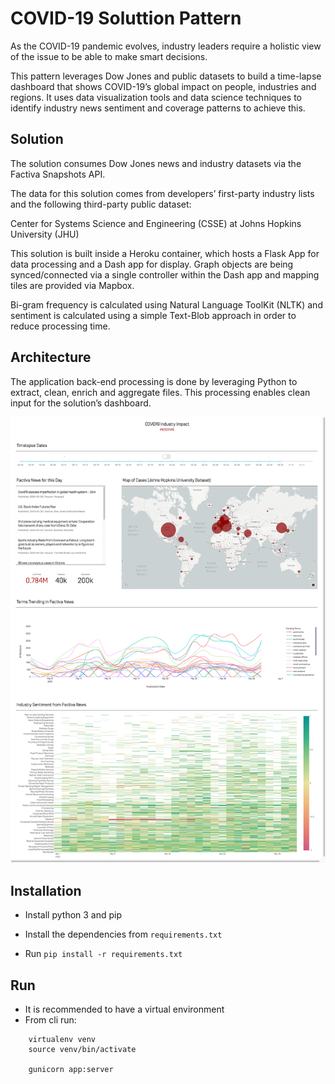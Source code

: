 # COVID-19 Soluttion Pattern
As the COVID-19 pandemic evolves, industry leaders require a holistic view of the issue to be able to make smart decisions.

This pattern leverages Dow Jones and public datasets to build a time-lapse dashboard that shows COVID-19’s global impact on people, industries and regions. It uses data visualization tools and data science techniques to identify industry news sentiment and coverage patterns to achieve this.

## Solution

The solution consumes Dow Jones news and industry datasets via the Factiva Snapshots API.

The data for this solution comes from developers’ first-party industry lists and the following third-party public dataset:

Center for Systems Science and Engineering (CSSE) at Johns Hopkins University (JHU)


This solution is built inside a Heroku container, which hosts a Flask App for data processing and a Dash app for display. Graph objects are being synced/connected via a single controller within the Dash app and mapping tiles are provided via Mapbox.

Bi-gram frequency is calculated using Natural Language ToolKit (NLTK) and sentiment is calculated using a simple Text-Blob approach in order to reduce processing time.

## Architecture

The application back-end processing is done by leveraging Python to extract, clean, enrich and aggregate files. This processing enables clean input for the solution’s dashboard.

![Home Page](./static/images/COVID-19_dash.png)

## Installation
- Install python 3 and pip

- Install the dependencies from `requirements.txt`

- Run `pip install -r requirements.txt`

## Run
- It is recommended to have a virtual environment
- From cli run:
```
    virtualenv venv 
    source venv/bin/activate
    
    gunicorn app:server
```
